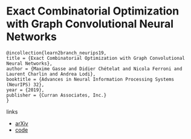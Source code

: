 # Exact Combinatorial Optimization with Graph Convolutional Neural Networks

```
@incollection{learn2branch_neurips19,
title = {Exact Combinatorial Optimization with Graph Convolutional Neural Networks},
author = {Maxime Gasse and Didier Chételat and Nicola Ferroni and Laurent Charlin and Andrea Lodi},
booktitle = {Advances in Neural Information Processing Systems (NeurIPS) 32},
year = {2019},
publisher = {Curran Associates, Inc.}
}
```

links
- [arXiv](https://arxiv.org/abs/1906.01629)
- [code](https://github.com/ds4dm/learn2branch)
